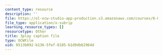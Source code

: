 ```yaml
---
content_type: resource
description: ''
file: https://ol-ocw-studio-app-production.s3.amazonaws.com/courses/8-01sc-classical-mechanics-fall-2016/8513b092b1365fef8185b1d9db62964d_z5JfWSocZUQ.vtt
file_type: application/x-subrip
learning_resource_types: []
resourcetype: Other
title: 3play caption file
type: OCWFile
uid: 8513b092-b136-5fef-8185-b1d9db62964d
---
```


